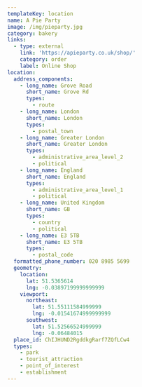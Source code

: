 ```yaml
---
templateKey: location
name: A Pie Party
image: /img/pieparty.jpg
category: bakery
links:
  - type: external
    link: 'https://apieparty.co.uk/shop/'
    category: order
    label: Online Shop
location:
  address_components:
    - long_name: Grove Road
      short_name: Grove Rd
      types:
        - route
    - long_name: London
      short_name: London
      types:
        - postal_town
    - long_name: Greater London
      short_name: Greater London
      types:
        - administrative_area_level_2
        - political
    - long_name: England
      short_name: England
      types:
        - administrative_area_level_1
        - political
    - long_name: United Kingdom
      short_name: GB
      types:
        - country
        - political
    - long_name: E3 5TB
      short_name: E3 5TB
      types:
        - postal_code
  formatted_phone_number: 020 8985 5699
  geometry:
    location:
      lat: 51.5365614
      lng: -0.03897199999999999
    viewport:
      northeast:
        lat: 51.55111584999999
        lng: -0.01541674999999999
      southwest:
        lat: 51.52566524999999
        lng: -0.06484015
  place_id: ChIJHUND2RgddkgRarf7ZQfLCw4
  types:
    - park
    - tourist_attraction
    - point_of_interest
    - establishment
---
```

